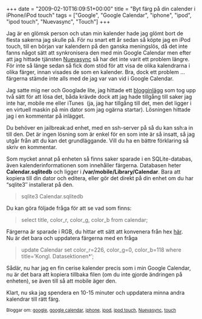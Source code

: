 +++
date = "2009-02-10T16:09:51+00:00"
title = "Byt färg på din calender i iPhone/iPod touch"
tags = ["Google", "Google Calendar", "iphone", "ipod", "ipod touch", "Nuevasync", "Touch"]
+++

Jag är en glömsk person och utan min kalender hade jag glömt bort de flesta sakerna jag skulle på. För nu snart ett år sedan så köpte jag en iPod touch, till en början var kalendern på den ganska meningslös, då det inte fanns något sätt att synkronisera den med min Google Calendar men efter att jag hittade tjänsten [Nuevasync][1] så har det inte varit ett problem längre. För inte så länge sedan så fick dom stöd för att visa de olika kalendrarna i olika färger, innan visades de som en kalender. Bra, dock ett problem &#8230; färgerna stämde inte alls med de jag var van vid i Google Calendar.

Jag satte mig ner och Googlade lite, jag hittade ett [blogginlägg][2] som tog upp två sätt för att lösa det, båda krävde dock att jag hade tillgång till saker jag inte har, mobile me eller iTunes  (ja, jag har tillgång till det, men det ligger i en virtuell maskin på min dator som jag ogärna startar). Lösningen hittade jag i en kommentar på inlägget.

Du behöver en jailbreak:ad enhet, med en ssh-server på så du kan ssh:a in till den. Det är ingen lösning som är enkel för en som inte är så insatt, så jag utgår från att du kan det grundläggande. Vill du ha en bättre förklaring så skriv en kommentar.

Som mycket annat på enheten så finns saker sparade i en SQLite-databas, även kalenderinformationen som innehåller färgerna. Databasen heter **Calendar.sqlitedb** och ligger i **/var/mobile/Library/Calendar**. Bara att kopiera till din dator och editera, eller gör det direkt på din enhet om du har &#8220;sqlite3&#8243; installerat på den.

> sqlite3 Calendar.sqlitedb

Du kan göra följade fråga för att se vad som finns:

> select title, color\_r, color\_g, color_b from calendar;

Färgerna är sparade i RGB, du hittar ett sätt att konvenera från hex [här][3].  
Nu är det bara och uppdatera färgerna med en fråga

> update Calendar set color\_r=226, color\_g=0, color_b=118 where title=&#8217;Kongl. Datasektionen*&#8217;;

Sådär, nu har jag en fin cerise kalender precis som i min Google Calendar, nu är det bara att kopiera tillbaka filen (om du inte gjorde ändringen på enheten), se även till så att mobile äger den.

Klart, nu ska jag spendera en 10-15 minuter och uppdatera minna andra kalendrar till rätt färg.

<small> <p class='technorati-tags'>
  Bloggar om: <a class='technorati-link' href='http://bloggar.se/om/google' rel='tag' target='_self'>google</a>, <a class='technorati-link' href='http://bloggar.se/om/google+calendar' rel='tag' target='_self'>google calendar</a>, <a class='technorati-link' href='http://bloggar.se/om/iphone' rel='tag' target='_self'>iphone</a>, <a class='technorati-link' href='http://bloggar.se/om/ipod' rel='tag' target='_self'>ipod</a>, <a class='technorati-link' href='http://bloggar.se/om/ipod+touch' rel='tag' target='_self'>ipod touch</a>, <a class='technorati-link' href='http://bloggar.se/om/Nuevasync' rel='tag' target='_self'>Nuevasync</a>, <a class='technorati-link' href='http://bloggar.se/om/touch' rel='tag' target='_self'>touch</a>
</p></small>

 [1]: http://www.nuevasync.com/
 [2]: http://www.touchtip.com/iphone-and-ipod-touch/quick-tip-calendar-color-fix-for-iphone-and-ipod-touch/
 [3]: http://www.javascripter.net/faq/hextorgb.htm
